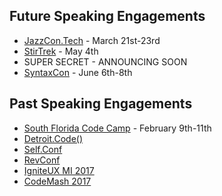 ## Future Speaking Engagements
* [JazzCon.Tech](http://jazzcon.tech/) - March 21st-23rd
* [StirTrek](https://stirtrek.com/) - May 4th
* SUPER SECRET - ANNOUNCING SOON
* [SyntaxCon](https://2018.syntaxcon.com/) - June 6th-8th

## Past Speaking Engagements
* [South Florida Code Camp](http://www.fladotnet.com/codecamp/Home.aspx/Home.aspx) - February 9th-11th
* [Detroit.Code()](https://detroitcode.amegala.com/)
* [Self.Conf](http://selfconference.org/)
* [RevConf](http://revolutionconf.com/)
* [IgniteUX MI 2017](http://www.igniteuxmi.com/)
* [CodeMash 2017](http://www.codemash.org)
